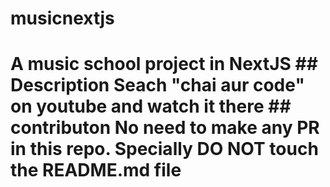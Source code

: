# musicnextjs
# A music school project in NextJS  ## Description Seach "chai aur code" on youtube and watch it there  ## contributon No need to make any PR in this repo. Specially DO NOT touch the README.md file
